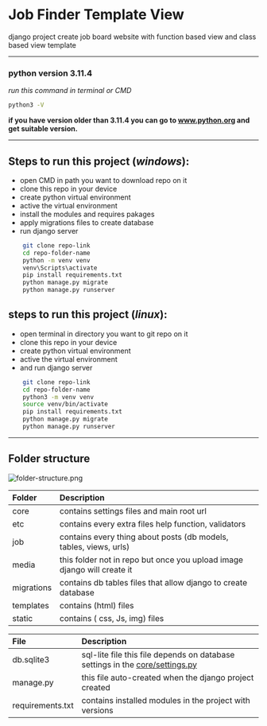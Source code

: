 # Job Finder Template View
django project create job board website with function based view and class based view template
<hr>

### python version  3.11.4 <br>
*run this command in terminal or CMD*
```bash
python3 -V
```
**if you have version older than 3.11.4 you can go to **www.python.org** and get suitable version.**
<hr>

## Steps to run this project (*windows*):
 - open CMD in path you want to download repo on it 
 - clone this repo in your device
 - create python virtual environment
 - active the virtual environment
 - install the modules and requires pakages
 - apply migrations files to create database 
 - run django server
```bash
    git clone repo-link
    cd repo-folder-name
    python -m venv venv
    venv\Scripts\activate
    pip install requirements.txt
    python manage.py migrate
    python manage.py runserver
```

## steps to run this project (*linux*):
 - open terminal in directory you want to git repo on it 
 - clone this repo in your device
 - create python virtual environment
 - active the virtual environment
 - and run django server
```bash
    git clone repo-link
    cd repo-folder-name
    python3 -m venv venv
    source venv/bin/activate
    pip install requirements.txt
    python manage.py migrate
    python manage.py runserver
```
<hr>

## Folder structure
![folder-structure.png](/home/ellaban/Django_Projects/training_course_tasks/django_job_finder/.git/img/folder-structure.png)

| Folder     | Description                                                             |
|:-----------|:------------------------------------------------------------------------|
| core       | contains settings files and main root url                               |
| etc        | contains every extra files help function, validators                    |
| job        | contains every thing about posts (db models, tables, views, urls)       |
| media      | this folder not in repo but once you upload image django will create it |
| migrations | contains db tables files that allow django to create database           |
| templates  | contains (html) files                                                   |
| static     | contains ( css, Js, img) files                                          |

| File             | Description                                                                                      |
|:-----------------|:-------------------------------------------------------------------------------------------------|
| db.sqlite3       | sql-lite file this file depends on database settings in the [core/settings.py](core/settings.py) |
| manage.py        | this file auto-created when the django project created                                           |
| requirements.txt | contains installed modules in the project with versions                                          |

